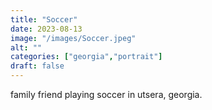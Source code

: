 ```yaml
---
title: "Soccer"
date: 2023-08-13
image: "/images/Soccer.jpeg"
alt: ""
categories: ["georgia","portrait"]
draft: false
---
```


family friend playing soccer in utsera, georgia. 

